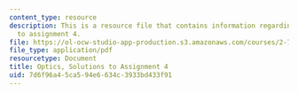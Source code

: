 ```yaml
---
content_type: resource
description: This is a resource file that contains information regarding optics, solutions
  to assignment 4.
file: https://ol-ocw-studio-app-production.s3.amazonaws.com/courses/2-71-optics-spring-2014/7d6f96a45ca594e6634c3933bd433f91_MIT2_71S14_HW_4_sols.pdf
file_type: application/pdf
resourcetype: Document
title: Optics, Solutions to Assignment 4
uid: 7d6f96a4-5ca5-94e6-634c-3933bd433f91
---
```

